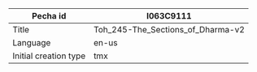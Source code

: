 |Pecha id | I063C9111
| --- | --- 
|Title | Toh_245-The_Sections_of_Dharma-v2 
|Language | en-us
|Initial creation type | tmx